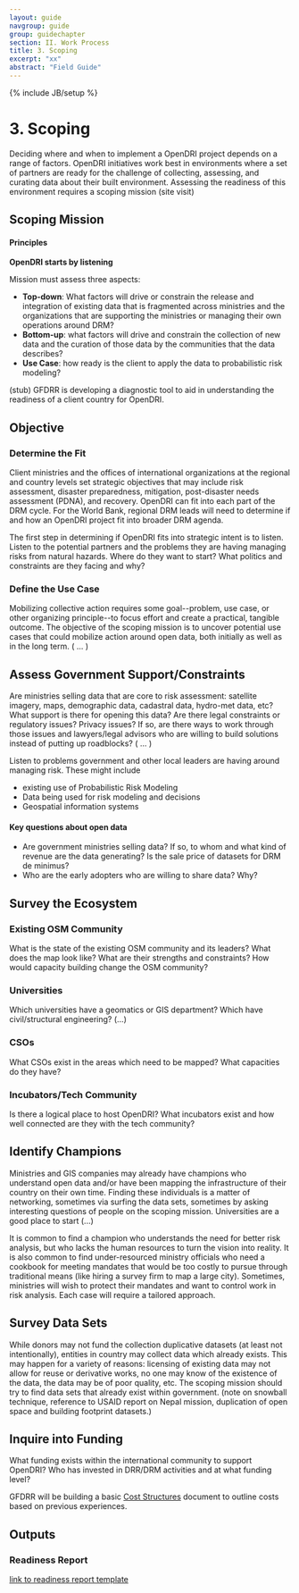 ```yaml
---
layout: guide
navgroup: guide
group: guidechapter
section: II. Work Process
title: 3. Scoping
excerpt: "xx"
abstract: "Field Guide"
---
```

{% include JB/setup %}

# 3. Scoping
Deciding where and when to implement a OpenDRI project depends on a range of factors. OpenDRI initiatives work best in environments where a set of partners are ready for the challenge of collecting, assessing, and curating data about their built environment. Assessing the readiness of this environment requires a scoping mission (site visit) 

## Scoping Mission
<div class="info-box image-right adapted width-200px">
<h4>Principles</h4>
<p><strong>OpenDRI starts by listening</strong></p>
</div>
Mission must assess three aspects:

* **Top-down**: What factors will drive or constrain the release and integration of existing data that is fragmented across ministries and the organizations that are supporting the ministries or managing their own operations around DRM?
* **Bottom-up**: what factors will drive and constrain the collection of new data and the curation of those data by the communities that the data describes?
* **Use Case**: how ready is the client to apply the data to probabilistic risk modeling?

(stub) GFDRR is developing a diagnostic tool to aid in understanding the readiness of a client country for OpenDRI.

## Objective

### Determine the Fit
Client ministries and the offices of international organizations at the regional and country levels set strategic objectives that may include risk assessment, disaster preparedness, mitigation, post-disaster needs assessment (PDNA), and recovery. OpenDRI can fit into each part of the DRM cycle. For the World Bank, regional DRM leads will need to determine if and how an OpenDRI project fit into broader DRM agenda. 

The first step in determining if OpenDRI fits into strategic intent is to listen. Listen to the potential partners and the problems they are having managing risks from natural hazards. Where do they want to start? What politics and constraints are they facing and why? 

### Define the Use Case
Mobilizing collective action requires some goal--problem, use case, or other organizing principle--to focus effort and create a practical, tangible outcome. The objective of the scoping mission is to uncover potential use cases that could mobilize action around open data, both initially as well as in the long term. ( ... )

## Assess Government Support/Constraints
Are ministries selling data that are core to risk assessment: satellite imagery, maps, demographic data, cadastral data, hydro-met data, etc? What support is there for opening this data? Are there legal constraints or regulatory issues? Privacy issues? If so, are there ways to work through those issues and lawyers/legal advisors who are willing to build solutions instead of putting up roadblocks? ( ... )

Listen to problems government and other local leaders are having around managing risk. These might include
* existing use of Probabilistic Risk Modeling 
* Data being used for risk modeling and decisions
* Geospatial information systems

<div class="info-box image-right adapted width-200px">
<h4>Key questions about open data</h4>
<ul>
<li>Are government ministries selling data? If so, to whom and what kind of revenue are the data generating? Is the sale price of datasets for DRM de minimus?</li>
<li>Who are the early adopters who are willing to share data? Why?</li>
</ul> 
</div>


## Survey the Ecosystem

### Existing OSM Community
What is the state of the existing OSM community and its leaders? What does the map look like? What are their strengths and constraints? How would capacity building change the OSM community?

### Universities
Which universities have a geomatics or GIS department? Which have civil/structural engineering? (...)

### CSOs
What CSOs exist in the areas which need to be mapped? What capacities do they have?

### Incubators/Tech Community
Is there a logical place to host OpenDRI? What incubators exist and how well connected are they with the tech community?

## Identify Champions
Ministries and GIS companies may already have champions who understand open data and/or have been mapping the infrastructure of their country on their own time. Finding these individuals is a matter of networking, sometimes via surfing the data sets, sometimes by asking interesting questions of people on the scoping mission. Universities are a good place to start (...)

It is common to find a champion who understands the need for better risk analysis, but who lacks the human resources to turn the vision into reality. It is also common to find under-resourced ministry officials who need a cookbook for meeting mandates that would be too costly to pursue through traditional means (like hiring a survey firm to map a large city). Sometimes, ministries will wish to protect their mandates and want to control work in risk analysis. Each case will require a tailored approach. 

## Survey Data Sets
While donors may not fund the collection duplicative datasets (at least not intentionally), entities in country may collect data which already exists. This may happen for a variety of reasons: licensing of existing data may not allow for reuse or derivative works, no one may know of the existence of the data, the data may be of poor quality, etc. The scoping mission should try to find data sets that already exist within government. (note on snowball technique, reference to USAID report on Nepal mission, duplication of open space and building footprint datasets.)

## Inquire into Funding
What funding exists within the international community to support OpenDRI? Who has invested in DRR/DRM activities and at what funding level? 

GFDRR will be building a basic [Cost Structures](budget.html) document to outline costs based on previous experiences.

## Outputs

### Readiness Report
[link to readiness report template](reports/readiness.html)






